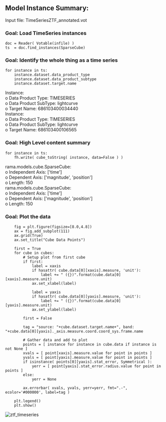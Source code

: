 ## Model Instance Summary:
Input file: TimeSeriesZTF_annotated.vot

### Goal: Load TimeSeries instances
    doc = Reader( Votable(infile) )
    ts  = doc.find_instances(SparseCube)

### Goal: Identify the whole thing as a time series
```
for instance in ts:
    instance.dataset.data_product_type 
    instance.dataset.data_product_subtype 
    instance.dataset.target.name
```
Instance:  
  o Data Product Type: TIMESERIES  
  o Data Product SubType: lightcurve  
  o Target Name: 686103400034440  
Instance:  
  o Data Product Type: TIMESERIES  
  o Data Product SubType: lightcurve  
  o Target Name: 686103400106565  

### Goal: High Level content summary
```
for instance in ts:
    fh.write( cube_toString( instance, data=False ) )
```
rama.models.cube.SparseCube:  
  o Independent Axis: ['time']  
  o Dependent Axis: ['magnitude', 'position']  
  o Length: 150  
rama.models.cube.SparseCube:  
  o Independent Axis: ['time']  
  o Dependent Axis: ['magnitude', 'position']  
  o Length: 150  

### Goal: Plot the data
```
    fig = plt.figure(figsize=[8.0,4.8])
    ax = fig.add_subplot(111)
    ax.grid(True)
    ax.set_title("Cube Data Points")

    first = True
    for cube in cubes:
        # Setup plot from first cube
        if first:
            label = xaxis
            if hasattr( cube.data[0][xaxis].measure, 'unit'):
                label += " ({})".format(cube.data[0][xaxis].measure.unit)
            ax.set_xlabel(label)
                
            label = yaxis
            if hasattr( cube.data[0][yaxis].measure, 'unit'):
                label += " ({})".format(cube.data[0][yaxis].measure.unit)
            ax.set_ylabel(label)
    
        first = False

        tag = "source: "+cube.dataset.target.name+", band: "+cube.data[0][yaxis]._axis.measure.coord.coord_sys.frame.name
        
        # Gather data and add to plot
        points = [ instance for instance in cube.data if instance is not None ]
        xvals = [ point[xaxis].measure.value for point in points ]
        yvals = [ point[yaxis].measure.value for point in points ]
        if isinstance( points[0][yaxis].stat_error, Symmetrical ):
            yerr = [ point[yaxis].stat_error.radius.value for point in points ]
        else:
            yerr = None

        ax.errorbar( xvals, yvals, yerr=yerr, fmt=".-", ecolor='#000000', label=tag )

    plt.legend()
    plt.show()

```  
![ztf_timeseries](https://user-images.githubusercontent.com/14201994/115455480-0307d500-a1f0-11eb-94b5-bbd8d2393cac.png)

